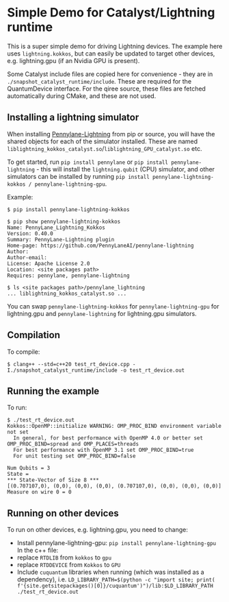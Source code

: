 # Simple Demo for Catalyst/Lightning runtime

This is a super simple demo for driving Lightning devices. The example here uses `lightning.kokkos`, but can easily be updated to target other devices, e.g. lightning.gpu (if an Nvidia GPU is present). 

Some Catalyst include files are copied here for convenience - they are in `./snapshot_catalyst_runtime/include`. These are required for the QuantumDevice interface. For the qiree source, these files are fetched automatically during CMake, and these are not used.

## Installing a lightning simulator

When installing [Pennylane-Lightning](https://github.com/PennyLaneAI/pennylane-lightning) from pip or source, you will have the shared objects for each of the simulator installed. These are named `liblightning_kokkos_catalyst.so`/`liblightning_GPU_catalyst.so` etc. 

To get started, run `pip install pennylane` or `pip install pennylane-lightning` - this will install the `lightning.qubit` (CPU) simulator, and other simulators can be installed by running `pip install pennylane-lightning-kokkos / pennylane-lightning-gpu`.

Example:
```
$ pip install pennylane-lightning-kokkos

$ pip show pennylane-lightning-kokkos
Name: PennyLane_Lightning_Kokkos
Version: 0.40.0
Summary: PennyLane-Lightning plugin
Home-page: https://github.com/PennyLaneAI/pennylane-lightning
Author: 
Author-email: 
License: Apache License 2.0
Location: <site packages path>
Requires: pennylane, pennylane-lightning

$ ls <site packages path>/pennylane_lightning
... liblightning_kokkos_catalyst.so ...
```

You can swap `pennylane-lightning-kokkos` for `pennylane-lightning-gpu` for lightning.gpu and `pennylane-lightning` for lightning.gpu simulators.

## Compilation

To compile:

```
$ clang++ --std=c++20 test_rt_device.cpp -I./snapshot_catalyst_runtime/include -o test_rt_device.out
```

## Running the example

To run:

```
$ ./test_rt_device.out 
Kokkos::OpenMP::initialize WARNING: OMP_PROC_BIND environment variable not set
  In general, for best performance with OpenMP 4.0 or better set OMP_PROC_BIND=spread and OMP_PLACES=threads
  For best performance with OpenMP 3.1 set OMP_PROC_BIND=true
  For unit testing set OMP_PROC_BIND=false

Num Qubits = 3
State = 
*** State-Vector of Size 8 ***
[(0.707107,0), (0,0), (0,0), (0,0), (0.707107,0), (0,0), (0,0), (0,0)]
Measure on wire 0 = 0
```

## Running on other devices

To run on other devices, e.g. lightning.gpu, you need to change:
- Install pennylane-lightning-gpu: `pip install pennylane-lightning-gpu`
In the c++ file:
- replace `RTDLIB` from `kokkos` to `gpu`
- replace `RTDDEVICE` from `Kokkos` to `GPU`
- Include `cuquantum` libraries when running (which was installed as a dependency), i.e. `LD_LIBRARY_PATH=$(python -c "import site; print( f'{site.getsitepackages()[0]}/cuquantum')")/lib:$LD_LIBRARY_PATH ./test_rt_device.out`
